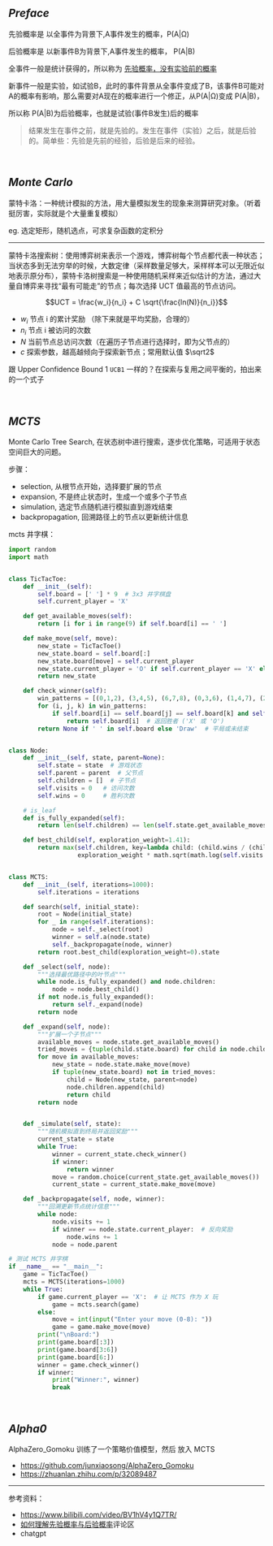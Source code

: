 

## _Preface_


先验概率是 以全事件为背景下,A事件发生的概率，P(A|Ω)

后验概率是 以新事件B为背景下,A事件发生的概率， P(A|B)



全事件一般是统计获得的，所以称为 <u>先验概率，没有实验前的概率</u>

新事件一般是实验，如试验B，此时的事件背景从全事件变成了B，该事件B可能对A的概率有影响，那么需要对A现在的概率进行一个修正，从P(A|Ω)变成 P(A|B)，

所以称 P(A|B)为后验概率，也就是试验(事件B发生)后的概率


>结果发生在事件之前，就是先验的。发生在事件（实验）之后，就是后验的。简单些：先验是先前的经验，后验是后来的经验。




</br>

## _Monte Carlo_

蒙特卡洛：一种统计模拟的方法，用大量模拟发生的现象来测算研究对象。（听着挺厉害，实际就是个大量重复模拟）

eg. 选定矩形，随机选点，可求复杂函数的定积分


----------

蒙特卡洛搜索树：使用博弈树来表示一个游戏，博弈树每个节点都代表一种状态；当状态多到无法穷举的时候，大数定律（采样数量足够大，采样样本可以无限近似地表示原分布），蒙特卡洛树搜索是一种使用随机采样来近似估计的方法，通过大量自博弈来寻找“最有可能走”的节点；每次选择 UCT 值最高的节点访问。

$$UCT = \frac{w_i}{n_i} + C \sqrt{\frac{ln(N)}{n_i}}$$

- $w_i$ 节点 i 的累计奖励 （除下来就是平均奖励，合理的）
- $n_i$ 节点 i 被访问的次数
- $N$   当前节点总访问次数（在遍历子节点进行选择时，即为父节点的）
- $c$   探索参数，越高越倾向于探索新节点；常用默认值 $\sqrt2$


跟 Upper Confidence Bound 1 `UCB1` 一样的？在探索与复用之间平衡的，拍出来的一个式子




</br>

## _MCTS_


Monte Carlo Tree Search, 在状态树中进行搜索，逐步优化策略，可适用于状态空间巨大的问题。

步骤：
- selection, 从根节点开始，选择要扩展的节点
- expansion, 不是终止状态时，生成一个或多个子节点
- simulation, 选定节点随机进行模拟直到游戏结束
- backpropagation, 回溯路径上的节点以更新统计信息


mcts 井字棋：

```python
import random
import math


class TicTacToe:
    def __init__(self):
        self.board = [' '] * 9  # 3x3 井字棋盘
        self.current_player = 'X'

    def get_available_moves(self):
        return [i for i in range(9) if self.board[i] == ' ']

    def make_move(self, move):
        new_state = TicTacToe()
        new_state.board = self.board[:]
        new_state.board[move] = self.current_player
        new_state.current_player = 'O' if self.current_player == 'X' else 'X'
        return new_state

    def check_winner(self):
        win_patterns = [(0,1,2), (3,4,5), (6,7,8), (0,3,6), (1,4,7), (2,5,8), (0,4,8), (2,4,6)]
        for (i, j, k) in win_patterns:
            if self.board[i] == self.board[j] == self.board[k] and self.board[i] != ' ':
                return self.board[i]  # 返回胜者 ('X' 或 'O')
        return None if ' ' in self.board else 'Draw'  # 平局或未结束


class Node:
    def __init__(self, state, parent=None):
        self.state = state  # 游戏状态
        self.parent = parent  # 父节点
        self.children = []  # 子节点
        self.visits = 0   # 访问次数
        self.wins = 0     # 胜利次数

    # is_leaf     
    def is_fully_expanded(self):
        return len(self.children) == len(self.state.get_available_moves())

    def best_child(self, exploration_weight=1.41):
        return max(self.children, key=lambda child: (child.wins / (child.visits + 1e-6)) + 
                   exploration_weight * math.sqrt(math.log(self.visits + 1) / (child.visits + 1e-6)))


class MCTS:
    def __init__(self, iterations=1000):
        self.iterations = iterations

    def search(self, initial_state):
        root = Node(initial_state)
        for _ in range(self.iterations):
            node = self._select(root)
            winner = self.a(node.state)
            self._backpropagate(node, winner)
        return root.best_child(exploration_weight=0).state

    def _select(self, node):
        """选择最优路径中的叶节点"""
        while node.is_fully_expanded() and node.children:
            node = node.best_child()
        if not node.is_fully_expanded():
            return self._expand(node)
        return node

    def _expand(self, node):
        """扩展一个子节点"""
        available_moves = node.state.get_available_moves()
        tried_moves = {tuple(child.state.board) for child in node.children}  # 使用 tuple 作为哈希
        for move in available_moves:
            new_state = node.state.make_move(move)
            if tuple(new_state.board) not in tried_moves:
                child = Node(new_state, parent=node)
                node.children.append(child)
                return child
        return node


    def _simulate(self, state):
        """随机模拟直到终局并返回奖励"""
        current_state = state
        while True:
            winner = current_state.check_winner()
            if winner:
                return winner
            move = random.choice(current_state.get_available_moves())
            current_state = current_state.make_move(move)

    def _backpropagate(self, node, winner):
        """回溯更新节点统计信息"""
        while node:
            node.visits += 1
            if winner == node.state.current_player:  # 反向奖励
                node.wins += 1
            node = node.parent

# 测试 MCTS 井字棋
if __name__ == "__main__":
    game = TicTacToe()
    mcts = MCTS(iterations=1000)
    while True:
        if game.current_player == 'X':  # 让 MCTS 作为 X 玩
            game = mcts.search(game)
        else:
            move = int(input("Enter your move (0-8): "))
            game = game.make_move(move)
        print("\nBoard:")
        print(game.board[:3])
        print(game.board[3:6])
        print(game.board[6:])
        winner = game.check_winner()
        if winner:
            print("Winner:", winner)
            break

```







</br>

## _Alpha0_

AlphaZero_Gomoku 训练了一个策略价值模型，然后 放入 MCTS

- https://github.com/junxiaosong/AlphaZero_Gomoku
- https://zhuanlan.zhihu.com/p/32089487



-------------

参考资料：
- https://www.bilibili.com/video/BV1hV4y1Q7TR/
- [如何理解先验概率与后验概率](https://zhuanlan.zhihu.com/p/26464206)评论区
- chatgpt